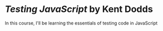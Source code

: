 # _Testing JavaScript_ by Kent Dodds

In this course, I'll be learning the essentials of testing code in JavaScript
